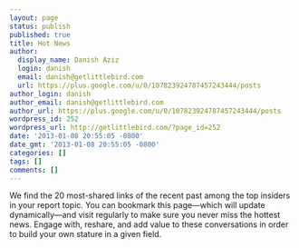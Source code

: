 ```yaml
---
layout: page
status: publish
published: true
title: Hot News
author:
  display_name: Danish Aziz
  login: danish
  email: danish@getlittlebird.com
  url: https://plus.google.com/u/0/107823924787457243444/posts
author_login: danish
author_email: danish@getlittlebird.com
author_url: https://plus.google.com/u/0/107823924787457243444/posts
wordpress_id: 252
wordpress_url: http://getlittlebird.com/?page_id=252
date: '2013-01-08 20:55:05 -0800'
date_gmt: '2013-01-08 20:55:05 -0800'
categories: []
tags: []
comments: []
---
```

<p>We find the 20 most-shared links of the recent past among the top insiders in your report topic. You can bookmark this page—which will update dynamically—and visit regularly to make sure you never miss the hottest news. Engage with, reshare, and add value to these conversations in order to build your own stature in a given field.</p>
